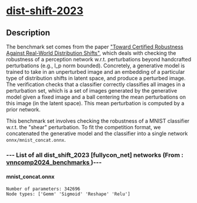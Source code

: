 # <a href = "https://github.com/anwu1219/dist-shift-vnn-comp"> dist-shift-2023 </a>

## Description

The benchmark set comes from the paper ["Toward Certified Robustness Against Real-World
Distribution Shifts"](https://arxiv.org/pdf/2206.03669.pdf), which deals with 
checking the robustness of a perception network  w.r.t. perturbations beyond 
handcrafted perturbations (e.g., l_p norm bounded). 
Concretely, a generative model is trained to take in an unperturbed image and an embedding 
of a particular type of distribution shifts in latent space, and produce a perturbed image.
The verification checks that a classifier correctly classifies all images in a perturbation set,
which is a set of images generated by the generative model given a fixed image and a
ball centering the mean perturbations on this image (in the latent space). 
This mean perturbation is computed by a prior network.

This benchmark set involves checking the robustness of a MNIST classifier w.r.t. the
"shear" perturbation. To fit the competition format, we concatenated the generative model and 
the classifier into a single network ``onnx/mnist_concat.onnx``. 

### --- List of all dist_shift_2023 [fullycon_net] networks (From :<a href = 'https://github.com/ChristopherBrix/vnncomp2024_benchmarks'> vnncomp2024_benchmarks </a>)---

#### mnist_concat.onnx 
	Number of parameters: 342696 
	Node types: ['Gemm' 'Sigmoid' 'Reshape' 'Relu']
